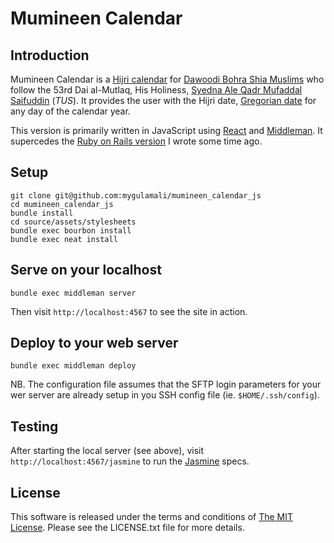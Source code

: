 # Mumineen Calendar

## Introduction

Mumineen Calendar is a [Hijri calendar](http://en.wikipedia.org/wiki/Islamic_calendar) for [Dawoodi Bohra Shia Muslims](http://en.wikipedia.org/wiki/Dawoodi_bohra) who follow the 53rd Dai al-Mutlaq, His Holiness, [Syedna Ale Qadr Mufaddal Saifuddin](http://en.wikipedia.org/wiki/Mufaddal_Saifuddin) (_TUS_).  It provides the user with the Hijri date, [Gregorian date](http://en.wikipedia.org/wiki/Gregorian_calendar) for any day of the calendar year.

This version is primarily written in JavaScript using [React](http://facebook.github.io/react/) and [Middleman](http://middlemanapp.com/).  It supercedes the [Ruby on Rails version](https://github.com/mygulamali/mumineen_calendar) I wrote some time ago.

## Setup

```shell
git clone git@github.com:mygulamali/mumineen_calendar_js
cd mumineen_calendar_js
bundle install
cd source/assets/stylesheets
bundle exec bourbon install
bundle exec neat install
```

## Serve on your localhost

`bundle exec middleman server`

Then visit `http://localhost:4567` to see the site in action.

## Deploy to your web server

`bundle exec middleman deploy`

NB. The configuration file assumes that the SFTP login parameters for your wer server are already setup in you SSH config file (ie. `$HOME/.ssh/config`).

## Testing

After starting the local server (see above), visit `http://localhost:4567/jasmine` to run the [Jasmine](http://jasmine.github.io/) specs.

## License

This software is released under the terms and conditions of [The MIT License](http://www.opensource.org/licenses/mit-license.php "The MIT License"). Please see the LICENSE.txt file for more details.
